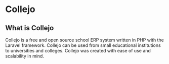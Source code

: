 # Collejo 
## What is Collejo

Collejo is a free and open source school ERP system written in PHP with the Laravel framework. Collejo can be used from small educational institutions to universities and colleges. Collejo was created with ease of use and scalability in mind. 

